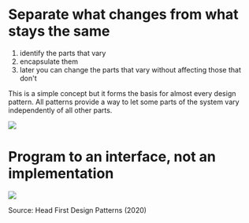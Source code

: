 # Separate what changes from what stays the same

1. identify the parts that vary
2. encapsulate them
3. later you can change the parts that vary without affecting those that don't

This is a simple concept but it forms the basis for almost every design pattern. All patterns provide a way to let some parts of the system vary independently of all other parts.

<img src="https://user-images.githubusercontent.com/1047259/122170144-85261a00-ce7e-11eb-8cbd-323f65aef8d3.png" style="max-width:100%;height:auto">

# Program to an interface, not an implementation

<img src="https://user-images.githubusercontent.com/1047259/122170455-df26df80-ce7e-11eb-8926-cae70e89ca49.png" style="max-width:100%;height:auto">

Source: Head First Design Patterns (2020)
